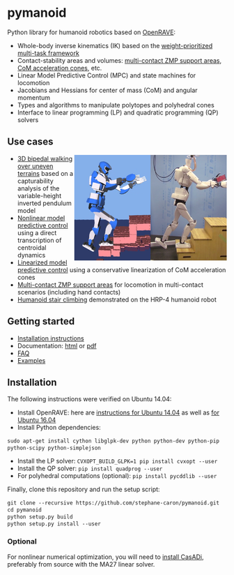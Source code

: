 # pymanoid

Python library for humanoid robotics based on
[OpenRAVE](https://github.com/rdiankov/openrave):

- Whole-body inverse kinematics (IK) based on the [weight-prioritized
  multi-task framework](https://scaron.info/teaching/inverse-kinematics.html)
- Contact-stability areas and volumes: [multi-contact ZMP
  support areas](https://scaron.info/research/tro-2016.html), [CoM acceleration
  cones](https://scaron.info/research/humanoids-2016.html), etc.
- Linear Model Predictive Control (MPC) and state machines for locomotion
- Jacobians and Hessians for center of mass (CoM) and angular momentum
- Types and algorithms to manipulate polytopes and polyhedral cones
- Interface to linear programming (LP) and quadratic programming (QP) solvers

## Use cases

<img src="doc/src/images/logo.png" width="350" align="right" />

- [3D bipedal walking over uneven terrains](https://github.com/stephane-caron/capture-walking) 
  based on a capturability analysis of the variable-height inverted pendulum model
- [Nonlinear model predictive control](https://github.com/stephane-caron/fip-walking)
  using a direct transcription of centroidal dynamics
- [Linearized model predictive control](https://github.com/stephane-caron/3d-walking-lmpc)
  using a conservative linearization of CoM acceleration cones
- [Multi-contact ZMP support areas](https://github.com/stephane-caron/multi-contact-zmp)
  for locomotion in multi-contact scenarios (including hand contacts)
- [Humanoid stair climbing](https://github.com/stephane-caron/stair-climbing)
  demonstrated on the HRP-4 humanoid robot

## Getting started

- [Installation instructions](#installation)
- Documentation: [html](https://scaron.info/doc/pymanoid/) or [pdf](https://scaron.info/doc/pymanoid/pymanoid.pdf)
- [FAQ](https://github.com/stephane-caron/pymanoid/wiki/Frequently-Asked-Questions)
- [Examples](/examples)

## Installation

The following instructions were verified on Ubuntu 14.04:

- Install OpenRAVE: here are [instructions for Ubuntu 14.04](https://scaron.info/teaching/installing-openrave-on-ubuntu-14.04.html) as well as [for Ubuntu 16.04](https://scaron.info/teaching/installing-openrave-on-ubuntu-16.04.html)
- Install Python dependencies: 
```
sudo apt-get install cython libglpk-dev python python-dev python-pip python-scipy python-simplejson
```
- Install the LP solver: ``CVXOPT_BUILD_GLPK=1 pip install cvxopt --user``
- Install the QP solver: ``pip install quadprog --user``
- For polyhedral computations (optional): ``pip install pycddlib --user``

Finally, clone this repository and run the setup script:
```
git clone --recursive https://github.com/stephane-caron/pymanoid.git
cd pymanoid
python setup.py build
python setup.py install --user
```

### Optional

For nonlinear numerical optimization, you will need to [install
CasADi](https://github.com/casadi/casadi/wiki/InstallationLinux), preferably
from source with the MA27 linear solver.

